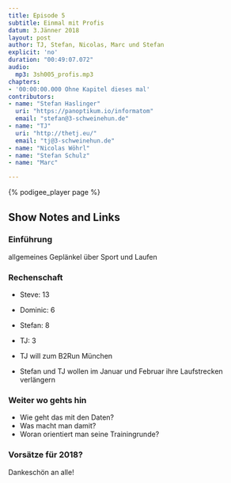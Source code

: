 ```yaml
---
title: Episode 5
subtitle: Einmal mit Profis
datum: 3.Jänner 2018
layout: post
author: TJ, Stefan, Nicolas, Marc und Stefan
explicit: 'no'
duration: "00:49:07.072"
audio:
  mp3: 3sh005_profis.mp3
chapters:
- '00:00:00.000 Ohne Kapitel dieses mal'
contributors:
- name: "Stefan Haslinger"
  uri: "https://panoptikum.io/informatom"
  email: "stefan@3-schweinehun.de"
- name: "TJ"
  uri: "http://thetj.eu/"
  email: "tj@3-schweinehun.de"
- name: "Nicolas Wöhrl"
- name: "Stefan Schulz"
- name: "Marc"

---
```

{% podigee_player page %}

## Show Notes and Links

### Einführung

allgemeines Geplänkel über Sport und Laufen

### Rechenschaft

- Steve: 13
- Dominic: 6
- Stefan: 8
- TJ: 3

- TJ will zum B2Run München
- Stefan und TJ wollen im Januar und Februar ihre Laufstrecken verlängern


### Weiter wo gehts hin

- Wie geht das mit den Daten?
- Was macht man damit?
- Woran orientiert man seine Trainingrunde?


### Vorsätze für 2018?

Dankeschön an alle!
